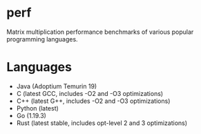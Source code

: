 # perf

Matrix multiplication performance benchmarks of various popular programming languages.

# Languages

* Java (Adoptium Temurin 19)
* C (latest GCC, includes -O2 and -O3 optimizations)
* C++ (latest G++, includes -O2 and -O3 optimizations)
* Python (latest)
* Go (1.19.3)
* Rust (latest stable, includes opt-level 2 and 3 optimizations)
